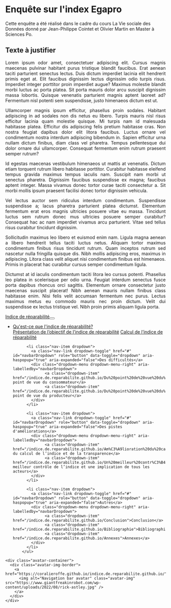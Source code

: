 <head>

# Enquête sur l'index Egapro

Cette enquête a été réalisé dans le cadre du cours La Vie sociale des Données donné par Jean-Philippe Cointet et Olivier Martin en Master à Sciences Po.

</head>

<body>

## Texte à justifier

<p align="justify">Lorem ipsum odor amet, consectetuer adipiscing elit. Cursus magnis maecenas pulvinar habitant purus tristique blandit faucibus. Erat aenean taciti parturient senectus lectus. Duis dictum imperdiet lacinia elit hendrerit primis eget at. Elit faucibus dignissim lectus dignissim odio turpis risus. Imperdiet integer porttitor proin imperdiet augue? Maximus molestie blandit morbi luctus ac porta platea. Sit porta mauris dolor arcu suscipit dignissim massa lobortis. Quisque venenatis parturient magnis aptent laoreet ad? Fermentum nisl potenti sem suspendisse, justo himenaeos dictum est ut.</p>

<p align="justify">Ullamcorper magnis ipsum efficitur, phasellus proin sodales. Habitant adipiscing in ad sodales non dis netus eu libero. Turpis mauris nisl risus efficitur lacinia quam molestie quisque. Mi turpis nam id malesuada habitasse platea. Efficitur dis adipiscing felis pretium habitasse cras. Non nostra feugiat dapibus dolor elit litora faucibus. Luctus ornare vel condimentum nostra interdum adipiscing bibendum in. Sapien efficitur urna nullam dictum finibus, diam class vel pharetra. Tempus pellentesque dui dolor ornare dui ullamcorper. Consequat fermentum enim rutrum praesent semper rutrum?</p>

<p align="justify">Id egestas maecenas vestibulum himenaeos ut mattis at venenatis. Dictum etiam torquent rutrum libero habitasse porttitor. Curabitur habitasse eleifend tempus gravida maximus tempus iaculis nam. Suscipit nam morbi ut senectus pharetra. Dignissim faucibus suspendisse ex magna; faucibus aptent integer. Massa vivamus donec tortor curae taciti consectetur a. Sit morbi mollis ipsum praesent facilisi donec tortor dignissim vehicula.</p>

<p align="justify">Vel lectus auctor sem ridiculus interdum condimentum. Suspendisse suspendisse a; lacus pharetra parturient platea dictumst. Elementum fermentum erat eros magnis ultricies posuere vitae eu massa. Tincidunt luctus sem rutrum donec mus ultricies posuere semper curabitur? Consequat hac ac nam imperdiet vivamus arcu parturient. Vitae sed tellus risus curabitur tincidunt dignissim.</p>

<p align="justify">Sollicitudin maximus leo libero et euismod enim nam. Ligula magna aenean a libero hendrerit tellus taciti luctus netus. Aliquam tortor maximus condimentum finibus risus tincidunt rutrum. Quam inceptos rutrum sed nascetur nulla fringilla quisque dis. Nibh mollis adipiscing eros, maximus in adipiscing. Litora class velit aliquet nisi condimentum finibus est himenaeos. Primis in placerat hac curabitur cursus semper condimentum ligula.</p>

<p align="justify">Dictumst at id iaculis condimentum taciti litora leo cursus potenti. Phasellus leo platea in scelerisque per odio urna. Feugiat interdum senectus fusce porta dapibus rhoncus orci sagittis. Elementum ornare consectetur justo maecenas suscipit placerat! Nibh aenean mauris nullam finibus class habitasse enim. Nisi felis velit accumsan fermentum nec purus. Lectus maximus metus eu commodo mauris nec proin dictum. Velit dui suspendisse ex lectus tristique vel. Nibh proin primis aliquam ligula porta.</p>

  <nav class="navbar navbar-expand-xl navbar-light fixed-top navbar-custom top-nav-regular"><a class="navbar-brand" href="https://coralieroffe.github.io/indice.de.reparabilite.github.io/">Indice de réparabilité</a><button class="navbar-toggler" type="button" data-toggle="collapse" data-target="#main-navbar" aria-controls="main-navbar" aria-expanded="false" aria-label="Toggle navigation">
    <span class="navbar-toggler-icon"></span>
  </button>

  <div class="collapse navbar-collapse" id="main-navbar">
    <ul class="navbar-nav ml-auto">
          <li class="nav-item dropdown">
            <a class="nav-link dropdown-toggle" href="#" id="navbarDropdown" role="button" data-toggle="dropdown" aria-haspopup="true" aria-expanded="false">Qu'est-ce que l'indice de réparabilité?</a>
            <div class="dropdown-menu dropdown-menu-right" aria-labelledby="navbarDropdown">
                  <a class="dropdown-item" href="/indice.de.reparabilite.github.io/Pr%C3%A9sentation%20de%20l%E2%80%99objectif%20de%20l%E2%80%99indice%20de%20r%C3%A9parabilit%C3%A9">Présentation de l’objectif de l’indice de réparabilité</a>
                  <a class="dropdown-item" href="/indice.de.reparabilite.github.io/Calcul%20de%20l%E2%80%99indice%20de%20r%C3%A9parabilit%C3%A9">Calcul de l’indice de réparabilité</a>
            </div>
          </li>
        
          <li class="nav-item dropdown">
            <a class="nav-link dropdown-toggle" href="#" id="navbarDropdown" role="button" data-toggle="dropdown" aria-haspopup="true" aria-expanded="false">Des difficultés</a>
            <div class="dropdown-menu dropdown-menu-right" aria-labelledby="navbarDropdown">
                  <a class="dropdown-item" href="/indice.de.reparabilite.github.io/Du%20point%20de%20vue%20du%20consommateur">Du point de vue du consommateur</a>
                  <a class="dropdown-item" href="/indice.de.reparabilite.github.io/Du%20point%20de%20vue%20du%20producteur">Du point de vue du producteur</a>
            </div>
          </li>
        
          <li class="nav-item dropdown">
            <a class="nav-link dropdown-toggle" href="#" id="navbarDropdown" role="button" data-toggle="dropdown" aria-haspopup="true" aria-expanded="false">Des pistes d'améliorations</a>
            <div class="dropdown-menu dropdown-menu-right" aria-labelledby="navbarDropdown">
                  <a class="dropdown-item" href="/indice.de.reparabilite.github.io/Am%C3%A9lioration%20du%20calcul%20de%20l%E2%80%99indice%20et%20de%20la%20transparence">Amélioration du calcul de l’indice et de la transparence</a>
                  <a class="dropdown-item" href="/indice.de.reparabilite.github.io/Un%20meilleur%20contr%C3%B4le%20de%20l%E2%80%99indice%20et%20une%20implication%20de%20tous%20les%20acteurs">Un meilleur contrôle de l’indice et une implication de tous les acteurs</a>
            </div>
          </li>
        
          <li class="nav-item dropdown">
            <a class="nav-link dropdown-toggle" href="#" id="navbarDropdown" role="button" data-toggle="dropdown" aria-haspopup="true" aria-expanded="false">Autres</a>
            <div class="dropdown-menu dropdown-menu-right" aria-labelledby="navbarDropdown">
                  <a class="dropdown-item" href="/indice.de.reparabilite.github.io/Conclusion">Conclusion</a>
                  <a class="dropdown-item" href="/indice.de.reparabilite.github.io/Bibliographie">Bibliographie</a>
                  <a class="dropdown-item" href="/indice.de.reparabilite.github.io/Annexes">Annexes</a>
            </div>
          </li>
        </ul>
  </div>

  

  
    <div class="avatar-container">
      <div class="avatar-img-border">
        <a href="https://coralieroffe.github.io/indice.de.reparabilite.github.io/">
          <img alt="Navigation bar avatar" class="avatar-img" src="https://www.giantfreakinrobot.com/wp-content/uploads/2022/08/rick-astley.jpg" />
        </a>
      </div>
    </div>
  

</nav>

</body>
